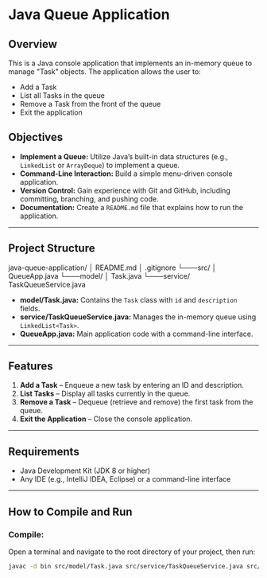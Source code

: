 # Java Queue Application

## Overview
This is a Java console application that implements an in-memory queue to manage "Task" objects. The application allows the user to:
- Add a Task
- List all Tasks in the queue
- Remove a Task from the front of the queue
- Exit the application

## Objectives
- **Implement a Queue:** Utilize Java’s built-in data structures (e.g., `LinkedList` or `ArrayDeque`) to implement a queue.
- **Command-Line Interaction:** Build a simple menu-driven console application.
- **Version Control:** Gain experience with Git and GitHub, including committing, branching, and pushing code.
- **Documentation:** Create a `README.md` file that explains how to run the application.

---

## Project Structure

java-queue-application/ │ README.md │ .gitignore └───src/ │ QueueApp.java └───model/ │ Task.java └───service/ TaskQueueService.java




- **model/Task.java:** Contains the `Task` class with `id` and `description` fields.
- **service/TaskQueueService.java:** Manages the in-memory queue using `LinkedList<Task>`.
- **QueueApp.java:** Main application code with a command-line interface.

---

## Features
1. **Add a Task** – Enqueue a new task by entering an ID and description.
2. **List Tasks** – Display all tasks currently in the queue.
3. **Remove a Task** – Dequeue (retrieve and remove) the first task from the queue.
4. **Exit the Application** – Close the console application.

---

## Requirements
- Java Development Kit (JDK 8 or higher)
- Any IDE (e.g., IntelliJ IDEA, Eclipse) or a command-line interface

---

## How to Compile and Run

### Compile:
Open a terminal and navigate to the root directory of your project, then run:
```bash
javac -d bin src/model/Task.java src/service/TaskQueueService.java src/QueueApp.java
